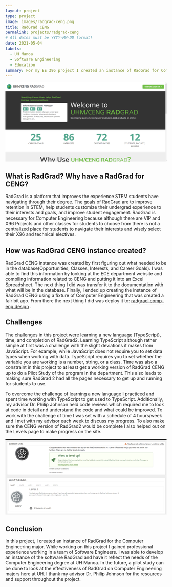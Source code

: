 ```yaml
---
layout: project
type: project
image: images/radgrad-ceng.png
title: RadGrad CENG
permalink: projects/radgrad-ceng
# All dates must be YYYY-MM-DD format!
date: 2021-05-04
labels:
  - UH Manoa
  - Software Engineering
  - Education
summary: For my EE 396 project I created an instance of RadGrad for Computer Engineering major's at UH Manoa.
---
```


<img class="ui image" src="../images/radgrad-ceng.png">

## What is RadGrad? Why have a RadGrad for CENG? 

RadGrad is a platform that improves the experience STEM students have navigating through their degree. The goals of RadGrad are to improve retention in STEM, help students customize their undergrad experience to their interests and goals, and improve student engagement. RadGrad is necessary for Computer Engineering because although there are VIP and X96 Projects and other classes for students to choose from there is not a centralized place for students to navigate their interests and wisely select their X96 and technical electives.  

## How was RadGrad CENG instance created?

RadGrad CENG instance was created by first figuring out what needed to be in the database(Opportunities, Classes, Interests, and Career Goals). I was able to find this information by looking at the ECE department website and compiling information related to CENG and putting it into an Excel Spreadsheet. The next thing I did was transfer it to the documentation with what will be in the database. Finally, I ended up creating the instance of RadGrad CENG using a fixture of Computer Engineering that was created a fair bit ago. From there the next thing I did was deploy it to: <a href="radgrad-comp-eng.design">radgrad-comp-eng.design</a> . 

## Challenges 

The challenges in this project were learning a new language (TypeScript), time, and completion of RadGrad2. Learning TypeScript although rather simple at first was a challenge with the slight deviations it makes from JavaScript. For example, while JavaScript does not require you to set data types when working with data. TypeScript requires you to set whether the variable you are working is a number, string, or a class. Time was also a constraint in this project to at least get a working version of RadGrad CENG up to do a Pilot Study of the program in the department. This also leads to making sure RadGrad 2 had all the pages necessary to get up and running for students to use. 

To overcome the challenge of learning a new language I practiced and spent time working with TypeScript to get used to TypeScript. Additionally, my advisor Dr. Philip Johnson held code reviews which required me to look at code in detail and understand the code and what could be improved. To work with the challenge of time I was set with a schedule of 4 hours/week and I met with my advisor each week to discuss my progress. To also make sure the CENG version of RadGrad2 would be complete I also helped out on the Levels page to make progress on the site.


<img class="ui image" src="../images/radgrad-ceng-levels-page.png">



## Conclusion


In this project, I created an instance of RadGrad for the Computer Engineering major. While working on this project I gained professional experience working in a team of Software Engineers. I was able to develop an instance of the software RadGrad and have it reflect the needs of the Computer Engineering degree at UH Manoa. In the future, a pilot study can be done to look at the effectiveness of RadGrad on Computer Engineering majors here at UH. I thank my advisor Dr. Philip Johnson for the resources and support throughout the project. 


